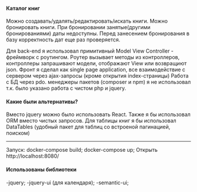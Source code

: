 
#### Каталог книг

Можно создавать/удалять/редактировать/искать книги.
Можно бронировать книги. При бронировании занятые(другими бронированиями) даты недоступны.
Перед занесением бронирования в базу корректность дат еще раз проверяется.

Для back-end я использовал примитивный Model View Controller - фреймворк с роутингом.
Роутер вызывает методы из контроллеров, контроллеры запрашивают модели,  отображают View или возвращиют json.
Фронт я сделал как single page application, все взаимодействие с сервером через ajax-запросы (кроме открытия  index-страницы)
Работа с БД через pdo.
менеджеры пакетов (composer и npm) я не использовал т.к. было указано работа с чистом php и jquery.

#### Какие были альтернативы?
Вместо jquery можно было использовать React. Также я бы использовал ORM вместо чистых запросов.
Для таблицы книг я бы использовал DataTables (удобный пакет для таблиц со встроеной пагинацией, поиском)


***
Запуск:
docker-compose build;
docker-compose up;
Открыть http://localhost:8080/

#### Использованы библиотеки
-jquery; 
-jquery-ui (для календаря);
-semantic-ui;
